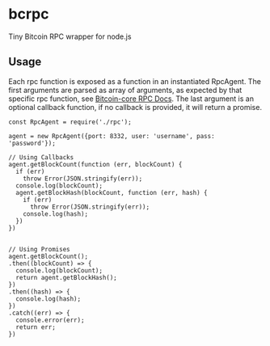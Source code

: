 # bcrpc
Tiny Bitcoin RPC wrapper for node.js

## Usage
Each rpc function is exposed as a function in an instantiated RpcAgent. The first arguments are parsed as array of arguments, as expected by that specific rpc function, see [Bitcoin-core RPC Docs](https://bitcoincore.org/en/doc). The last argument is an optional callback function, if no callback is provided, it will return a promise.

```
const RpcAgent = require('./rpc');

agent = new RpcAgent({port: 8332, user: 'username', pass: 'password'});

// Using Callbacks
agent.getBlockCount(function (err, blockCount) {
  if (err)
    throw Error(JSON.stringify(err));
  console.log(blockCount);
  agent.getBlockHash(blockCount, function (err, hash) {
    if (err)
      throw Error(JSON.stringify(err));
    console.log(hash);
  })
})


// Using Promises
agent.getBlockCount();
.then((blockCount) => {
  console.log(blockCount);
  return agent.getBlockHash();
})
.then((hash) => {
  console.log(hash);
})
.catch((err) => {
  console.error(err);
  return err;
})
```
